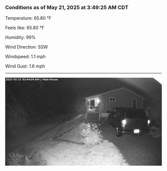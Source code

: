 ### Conditions as of May 21, 2025 at 3:49:25 AM CDT 

Temperature: 65.80 &deg;F

Feels like: 65.80 &deg;F

Humidity: 99%

Wind Direction: SSW

Windspeed: 1.1 mph

Wind Gust: 1.6 mph

---

<img src="./images/latest.jpeg"/>

